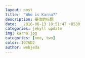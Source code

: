 ```yaml
---
layout: post
title:  "Who is Karna?"
description: 要改的标题
date:   2016-06-13 10:51:47 +0530
categories: jekyll update
img: karna.jpg
categories: [one, two]
color: 1976D2
author: webjeda
---
```


